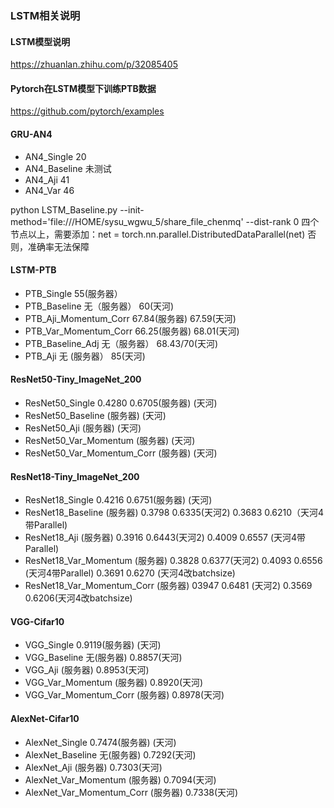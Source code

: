 ### LSTM相关说明

#### LSTM模型说明
https://zhuanlan.zhihu.com/p/32085405

#### Pytorch在LSTM模型下训练PTB数据
https://github.com/pytorch/examples

#### GRU-AN4
* AN4_Single    20
* AN4_Baseline  未测试
* AN4_Aji       41
* AN4_Var       46


python LSTM_Baseline.py --init-method='file:///HOME/sysu_wgwu_5/share_file_chenmq' --dist-rank 0
四个节点以上，需要添加：net = torch.nn.parallel.DistributedDataParallel(net) 否则，准确率无法保障

#### LSTM-PTB
* PTB_Single        55(服务器）
* PTB_Baseline      无（服务器）                  60(天河)
* PTB_Aji_Momentum_Corr   67.84(服务器)          67.59(天河)
* PTB_Var_Momentum_Corr   66.25(服务器)          68.01(天河)
* PTB_Baseline_Adj  无（服务器）                  68.43/70(天河)
* PTB_Aji           无 (服务器）                  85(天河)


#### ResNet50-Tiny_ImageNet_200
* ResNet50_Single    0.4280 0.6705(服务器)          (天河)
* ResNet50_Baseline      (服务器)     (天河)
* ResNet50_Aji           (服务器)     (天河)
* ResNet50_Var_Momentum  (服务器)     (天河)
* ResNet50_Var_Momentum_Corr  (服务器)     (天河)


#### ResNet18-Tiny_ImageNet_200
* ResNet18_Single    0.4216 0.6751(服务器)          (天河)
* ResNet18_Baseline      (服务器)     0.3798 0.6335(天河2)    0.3683 0.6210（天河4带Parallel)  
* ResNet18_Aji           (服务器)     0.3916 0.6443(天河2)    0.4009 0.6557 (天河4带Parallel)
* ResNet18_Var_Momentum  (服务器)     0.3828 0.6377(天河2)    0.4093 0.6556 (天河4带Parallel) 0.3691 0.6270 (天河4改batchsize)
* ResNet18_Var_Momentum_Corr  (服务器)    03947 0.6481 (天河2)  0.3569 0.6206(天河4改batchsize)


#### VGG-Cifar10
* VGG_Single    0.9119(服务器)          (天河)
* VGG_Baseline    无(服务器)          0.8857(天河)
* VGG_Aji           (服务器)          0.8953(天河)
* VGG_Var_Momentum  (服务器)          0.8920(天河)
* VGG_Var_Momentum_Corr  (服务器)     0.8978(天河)

#### AlexNet-Cifar10
* AlexNet_Single    0.7474(服务器)          (天河)
* AlexNet_Baseline    无(服务器)     0.7292(天河)
* AlexNet_Aji           (服务器)     0.7303(天河)
* AlexNet_Var_Momentum  (服务器)     0.7094(天河)
* AlexNet_Var_Momentum_Corr  (服务器)     0.7338(天河)


